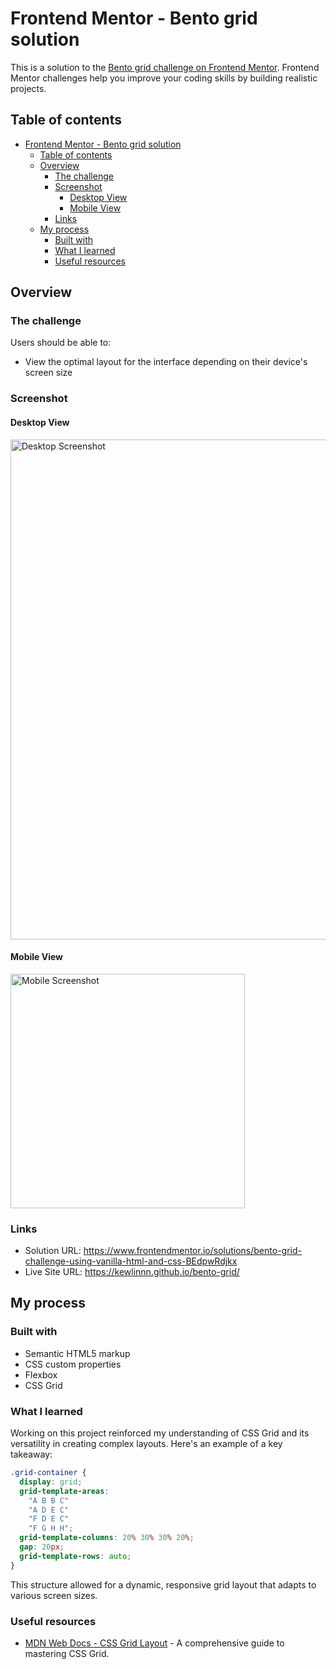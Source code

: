 # Frontend Mentor - Bento grid solution

This is a solution to the [Bento grid challenge on Frontend Mentor](https://www.frontendmentor.io/challenges/bento-grid-RMydElrlOj). Frontend Mentor challenges help you improve your coding skills by building realistic projects. 

## Table of contents

- [Frontend Mentor - Bento grid solution](#frontend-mentor---bento-grid-solution)
  - [Table of contents](#table-of-contents)
  - [Overview](#overview)
    - [The challenge](#the-challenge)
    - [Screenshot](#screenshot)
      - [Desktop View](#desktop-view)
      - [Mobile View](#mobile-view)
    - [Links](#links)
  - [My process](#my-process)
    - [Built with](#built-with)
    - [What I learned](#what-i-learned)
    - [Useful resources](#useful-resources)

## Overview

### The challenge

Users should be able to:

- View the optimal layout for the interface depending on their device's screen size

### Screenshot
#### Desktop View
<img src="./design/desktop-screenshot.png" alt="Desktop Screenshot" width="800px">

#### Mobile View
<img src="./design/mobile-screenshot.png" alt="Mobile Screenshot" width="375px">



### Links

- Solution URL: https://www.frontendmentor.io/solutions/bento-grid-challenge-using-vanilla-html-and-css-BEdpwRdjkx
- Live Site URL: https://kewlinnn.github.io/bento-grid/

## My process

### Built with

- Semantic HTML5 markup
- CSS custom properties
- Flexbox
- CSS Grid


### What I learned
Working on this project reinforced my understanding of CSS Grid and its versatility in creating complex layouts. Here's an example of a key takeaway:

```CSS
.grid-container {
  display: grid;
  grid-template-areas:
    "A B B C"
    "A D E C"
    "F D E C"
    "F G H H";
  grid-template-columns: 20% 30% 30% 20%;
  gap: 20px;
  grid-template-rows: auto;
}
```
This structure allowed for a dynamic, responsive grid layout that adapts to various screen sizes.



### Useful resources
- [MDN Web Docs - CSS Grid Layout](https://developer.mozilla.org/en-US/docs/Web/CSS/CSS_grid_layout) - A comprehensive guide to mastering CSS Grid.
